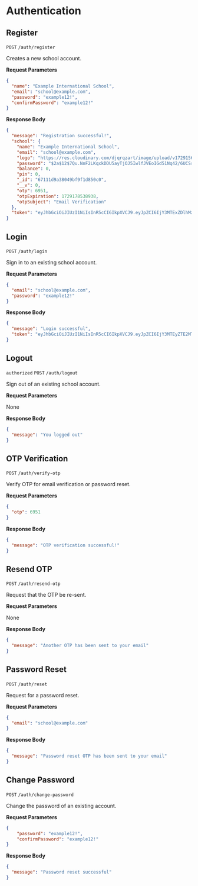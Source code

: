 # Authentication

## Register

`POST` `/auth/register`

Creates a new school account.

**Request Parameters**

```json
{
  "name": "Example International School",
  "email": "school@example.com",
  "password": "example12!",
  "confirmPassword": "example12!"
}
```

**Response Body**

```json
{
  "message": "Registration successful!",
  "school": {
    "name": "Example International School",
    "email": "school@example.com",
    "logo": "https://res.cloudinary.com/djqrqzart/image/upload/v1729156440/download_qk9oyi.png",
    "password": "$2a$12$7Qu.NnF2LKqxkDDU5ayTjOJ5IwlfJVEoIGd51Nq42/6UCSrD6PpwC",
    "balance": 0,
    "pin": 0,
    "_id": "67111d9a38049bf9f1d850c0",
    "__v": 0,
    "otp": 6951,
    "otpExpiration": 1729178538938,
    "otpSubject": "Email Verification"
  },
  "token": "eyJhbGciOiJIUzI1NiIsInR5cCI6IkpXVCJ9.eyJpZCI6IjY3MTExZDlhMzgwNDliZjlmMWQ4NTBjMCIsImlhdCI6MTcyOTE3NDkzOSwiZXhwIjoxNzI5MTg1NzM5fQ.-9KNgGF09UL9WcIXXNX-EZHVOHWOqXUeqHlgADyFOy0"
}
```

## Login

`POST` `/auth/login`

Sign in to an existing school account.

**Request Parameters**

```json
{
  "email": "school@example.com",
  "password": "example12!"
}
```

**Response Body**

```json
{
  "message": "Login successful",
  "token": "eyJhbGciOiJIUzI1NiIsInR5cCI6IkpXVCJ9.eyJpZCI6IjY3MTEyZTE2MTk5OWMzZGM4YzZmYjE0YSIsImlhdCI6MTcyOTE3OTY0NywiZXhwIjoxNzI5MTkwNDQ3fQ._xlpsz0iusgPUbzjaijPH7ikV7cZsPXCmMpqLl3heYY"
}
```

## Logout

`authorized` `POST` `/auth/logout`

Sign out of an existing school account.

**Request Parameters**

None

**Response Body**

```json
{
  "message": "You logged out"
}
```

## OTP Verification

`POST` `/auth/verify-otp`

Verify OTP for email verification or password reset.

**Request Parameters**

```json
{
  "otp": 6951
}
```

**Response Body**

```json
{
  "message": "OTP verification successful!"
}
```

## Resend OTP

`POST` `/auth/resend-otp`

Request that the OTP be re-sent.

**Request Parameters**

None

**Response Body**

```json
{
  "message": "Another OTP has been sent to your email"
}
```


## Password Reset

`POST` `/auth/reset`

Request for a password reset.

**Request Parameters**

```json
{
  "email": "school@example.com"
}
```

**Response Body**

```json
{
  "message": "Password reset OTP has been sent to your email"
}
```

## Change Password

`POST` `/auth/change-password`

Change the password of an existing account.

**Request Parameters**

```json
{
    "password": "example12!",
    "confirmPassword": "example12!"
}
```

**Response Body**

```json
{
  "message": "Password reset successful"
}
```

